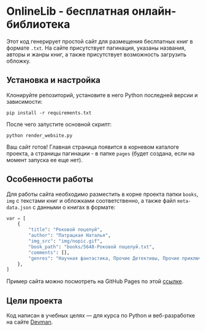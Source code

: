 # OnlineLib - бесплатная онлайн-библиотека #

Этот код генерирует простой сайт для размещения беслпатных книг в формате `.txt`. На сайте присутствует пагинация, указаны названия, авторы и жанры книг, а также присутствует возможность загрузить обложку.

## Установка и настройка ##

Клонируйте репозиторий, установите в него Python последней версии и зависимости:

```shell
pip install -r requirements.txt
```

После чего запустите основной скрипт:

```shell
python render_website.py
```

Ваш сайт готов! Главная страница появится в корневом каталоге проекта, а страницы пагинации - в папке `pages` (будет создана, если на момент запуска ее еще нет).

## Особенности работы ##

Для работы сайта необходимо разместить в корне проекта папки `books`, `img` с текстами книг и обложками соответственно, а также файл `meta-data.json` с данными о книгах в формате:

```Python
var = [
    {
        "title": "Роковой поцелуй",
        "author": "Патрацкая Наталья",
        "img_src": "img/nopic.gif",
        "book_path": "books/5648-Роковой поцелуй.txt",
        "comments": [],
        "genres": "Научная фантастика, Прочие Детективы, Прочие приключения."
    },
]
```

Пример сайта можно посмотреть на GitHub Pages по этой [ссылке](example.com).

## Цели проекта ##

Код написан в учебных целях — для курса по Python и веб-разработке на сайте [Devman](https://dvmn.org).